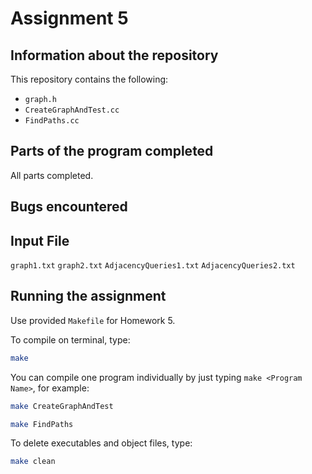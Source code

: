 # Assignment 5

## Information about the repository

This repository contains the following:
- `graph.h`
- `CreateGraphAndTest.cc`
- `FindPaths.cc`

## Parts of the program completed

All parts completed.

## Bugs encountered



## Input File

`graph1.txt`
`graph2.txt`
`AdjacencyQueries1.txt`
`AdjacencyQueries2.txt`

## Running the assignment

Use provided `Makefile` for Homework 5.

To compile on terminal, type:

```bash
make
```

You can compile one program individually by just typing `make <Program Name>`, for example:

```bash
make CreateGraphAndTest
```

```bash
make FindPaths
```

To delete executables and object files, type:

```bash
make clean
```
